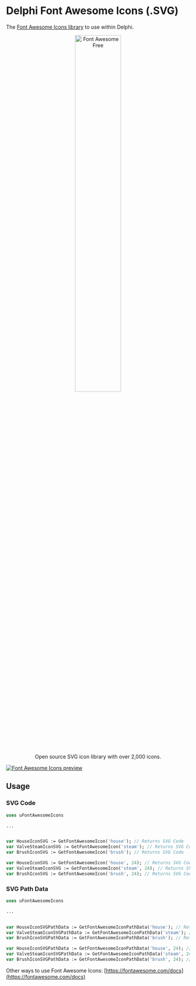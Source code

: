 # Delphi Font Awesome Icons (.SVG)

The [Font Awesome Icons library](https://fontawesome.com/icons) to use within Delphi.

<p align="center">
  <a href="https://fontawesome.com/icons">
    <img src="https://img.fortawesome.com/349cfdf6/fa-free-logo.svg" alt="Font Awesome Free" width="50%">
  </a>
</p>
<p align="center">
  Open source SVG icon library with over 2,000 icons.
</p>


[![Font Awesome Icons preview](https://github.com/shaunroselt/Delphi-Font-Awesome-Icons/assets/5418178/ba662b7d-c309-4e65-ac44-8b24a0a55bbc)](https://fontawesome.com/icons)


## Usage

### SVG Code

```pascal
uses uFontAwesomeIcons

...


var HouseIconSVG := GetFontAwesomeIcon('house'); // Returns SVG Code
var ValveSteamIconSVG := GetFontAwesomeIcon('steam'); // Returns SVG Code
var BrushIconSVG := GetFontAwesomeIcon('brush'); // Returns SVG Code

var HouseIconSVG := GetFontAwesomeIcon('house', 24); // Returns SVG Code with Width/Height set to 24
var ValveSteamIconSVG := GetFontAwesomeIcon('steam', 24); // Returns SVG Code with Width/Height set to 24
var BrushIconSVG := GetFontAwesomeIcon('brush', 24); // Returns SVG Code with Width/Height set to 24
```

### SVG Path Data

```pascal
uses uFontAwesomeIcons

...


var HouseIconSVGPathData := GetFontAwesomeIconPathData('house'); // Returns SVG Path Data Text
var ValveSteamIconSVGPathData := GetFontAwesomeIconPathData('steam'); // Returns SVG Path Data Text
var BrushIconSVGPathData := GetFontAwesomeIconPathData('brush'); // Returns SVG Path Data Text

var HouseIconSVGPathData := GetFontAwesomeIconPathData('house', 24); // Returns SVG Path Data Text with Width/Height set to 24
var ValveSteamIconSVGPathData := GetFontAwesomeIconPathData('steam', 24); // Returns SVG Path Data Text with Width/Height set to 24
var BrushIconSVGPathData := GetFontAwesomeIconPathData('brush', 24); // Returns SVG Path Data Text with Width/Height set to 24
```
Other ways to use Font Awesome Icons: [https://fontawesome.com/docs](https://fontawesome.com/docs)
